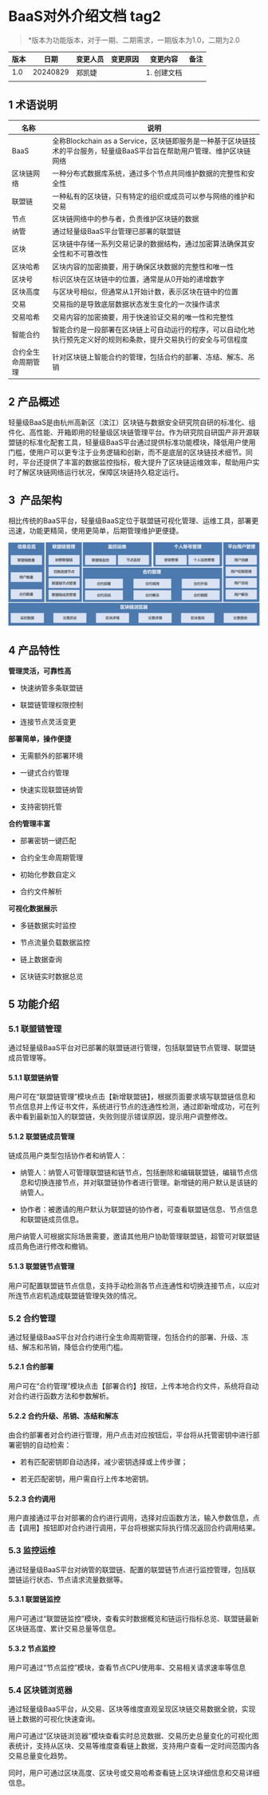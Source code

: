 # BaaS对外介绍文档 tag2

> \*版本为功能版本，对于一期、二期需求，一期版本为1.0，二期为2.0

|  版本  |  日期  |  变更人员  |  变更原因  |  变更内容  |  备注  |
| --- | --- | --- | --- | --- | --- |
|  1.0  |  20240829  |  郑凯婕  |   |  1.  创建文档       |   |
|   |   |   |   |   |   |

## 1 术语说明

|  名称  |  说明  |
| --- | --- |
|  BaaS  |  全称Blockchain as a Service，区块链即服务是一种基于区块链技术的平台服务，轻量级BaaS平台旨在帮助用户管理、维护区块链网络  |
|  区块链网络  |  一种分布式数据库系统，通过多个节点共同维护数据的完整性和安全性  |
|  联盟链  |  一种私有的区块链，只有特定的组织或成员可以参与网络的维护和交易  |
|  节点  |  区块链网络中的参与者，负责维护区块链的数据  |
|  纳管  |  通过轻量级BaaS平台管理已部署的联盟链  |
|  区块  |  区块链中存储一系列交易记录的数据结构，通过加密算法确保其安全性和不可篡改性  |
|  区块哈希  |  区块内容的加密摘要，用于确保区块数据的完整性和唯一性  |
|  区块号  |  标识区块在区块链中的位置，通常是从0开始的递增数字  |
|  区块高度  |  与区块号相似，但通常从1开始计数，表示区块在链中的位置  |
|  交易  |  交易指的是导致底层数据状态发生变化的一次操作请求  |
|  交易哈希  |  交易内容的加密摘要，用于快速验证交易的唯一性和完整性  |
|  智能合约  |  智能合约是一段部署在区块链上可自动运行的程序，可以自动化地执行预先定义好的规则和条款，提升交易执行的安全与可信程度  |
|  合约全生命周期管理  |  针对区块链上智能合约的管理，包括合约的部署、冻结、解冻、吊销  |

## 2 产品概述

轻量级BaaS是由杭州高新区（滨江）区块链与数据安全研究院自研的标准化、组件化、高性能、开箱即用的轻量级区块链管理平台。作为研究院自研国产非开源联盟链的标准化配套工具，轻量级BaaS平台通过提供标准功能模块，降低用户使用门槛，使用户可以更专注于业务逻辑和创新，而不是底层的区块链技术细节。同时，平台还提供了丰富的数据监控指标，极大提升了区块链运维效率，帮助用户实时了解区块链网络运行状况，保障区块链持久稳定运行。

## 3  产品架构

相比传统的BaaS平台，轻量级BaaS定位于联盟链可视化管理、运维工具，部署更迅速，功能更精简，使用更简单，后期管理维护更便捷。

![image.png](../../images/baasarch.png)

## 4 产品特性

**管理灵活，可靠性高**

*   快速纳管多条联盟链
    
*   联盟链管理权限控制
    
*   连接节点灵活变更
    

**部署简单，操作便捷**

*   无需额外的部署环境
    
*   一键式合约管理
    
*   快速实现联盟链纳管
    
*   支持密钥托管
    

**合约管理丰富**

*   部署密钥一键匹配
    
*   合约全生命周期管理
    
*   初始化参数自定义
    
*   合约文件解析
    

**可视化数据展示**

*   多链数据实时监控
    
*   节点流量负载数据监控
    
*   链上数据查询
    
*   区块链实时数据总览
    

## 5 功能介绍

### 5.1 联盟链管理

通过轻量级BaaS平台对已部署的联盟链进行管理，包括联盟链节点管理、联盟链成员管理等。

#### 5.1.1 联盟链纳管

用户可在“联盟链管理”模块点击【新增联盟链】，根据页面要求填写联盟链信息和节点信息并上传证书文件，系统进行节点的连通性检测，通过即新增成功，可在列表中看到最新加入的联盟链，失败则提示错误原因，提示用户调整修改。

#### 5.1.2 联盟链成员管理

链成员用户类型包括协作者和纳管人：

*   纳管人：纳管人可管理联盟链和链节点，包括删除和编辑联盟链，编辑节点信息和切换连接节点，并对联盟链协作者进行管理。新增链的用户默认是该链的纳管人。
    
*   协作者：被邀请的用户默认为联盟链的协作者，可查看联盟链信息、节点信息和联盟链成员信息。
    

用户纳管人可根据实际场景需要，邀请其他用户协助管理联盟链，超管可对联盟链成员角色进行修改和撤销。

#### 5.1.3 联盟链节点管理

用户可配置联盟链节点信息，支持手动检测各节点连通性和切换连接节点，以应对所连节点宕机造成联盟链管理失效的情况。

### 5.2 合约管理

通过轻量级BaaS平台对合约进行全生命周期管理，包括合约的部署、升级、冻结、解冻和吊销，降低合约使用门槛。

#### 5.2.1 合约部署

用户可在“合约管理”模块点击【部署合约】按钮，上传本地合约文件，系统将自动对合约进行函数方法和参数解析。

#### 5.2.2 合约升级、吊销、冻结和解冻

由合约部署者对合约进行管理，用户点击对应按钮后，平台将从托管密钥中进行部署密钥的自动检索：

*   若有匹配密钥即自动选择，减少密钥选择或上传步骤；
    
*   若无匹配密钥，用户需自行上传本地密钥。
    

#### 5.2.3 合约调用

用户直接通过平台对部署的合约进行调用，选择对应函数方法，输入参数信息，点击【调用】按钮即对合约进行调用，平台将根据实际执行情况返回合约调用结果。

### 5.3 监控运维

通过轻量级BaaS平台对纳管的联盟链、配置的联盟链节点进行监控管理，包括联盟链运行状态、节点请求流量数据等。

#### 5.3.1 联盟链监控

用户可通过“联盟链监控”模块，查看实时数据概览和链运行指标总览、联盟链最新区块链高度、累计交易总量等信息。

#### 5.3.2 节点监控

用户可通过“节点监控”模块，查看节点CPU使用率、交易相关请求速率等信息

### 5.4 区块链浏览器

通过轻量级BaaS平台，从交易、区块等维度直观呈现区块链交易数据全貌，实现链上数据的可视化快速查询。

用户可通过“区块链浏览器”模块查看实时总览数据、交易历史总量变化的可视化图表统计，支持从区块、交易等维度查看链上数据，支持用户查看一定时间范围内各交易总量变化趋势。

同时，用户可通过区块高度、区块号或交易哈希查看链上区块详细信息和交易详细信息。